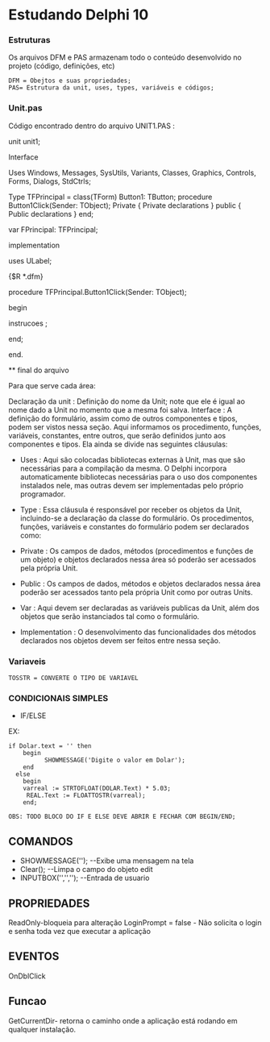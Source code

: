 # Estudando Delphi 10


### Estruturas

Os arquivos DFM e PAS armazenam todo o conteúdo desenvolvido no projeto (código, definições, etc)

    DFM = Obejtos e suas propriedades;
    PAS= Estrutura da unit, uses, types, variáveis e códigos;


### Unit.pas
Código encontrado dentro do arquivo UNIT1.PAS :

unit unit1;

Interface

Uses Windows, Messages, SysUtils, Variants, Classes, Graphics, Controls, Forms, Dialogs, StdCtrls;

Type TFPrincipal = class(TForm) Button1: TButton; procedure Button1Click(Sender: TObject); Private { Private declarations } public { Public declarations } end;

var FPrincipal: TFPrincipal;

implementation

uses ULabel;

{$R *.dfm}

procedure TFPrincipal.Button1Click(Sender: TObject);

begin

instrucoes ;

end;

end.

** final do arquivo

Para que serve cada área:

Declaração da unit : Definição do nome da Unit; note que ele é igual ao nome dado a Unit no momento que a mesma foi salva.
Interface : A definição do formulário, assim como de outros componentes e tipos, podem ser vistos nessa seção. Aqui informamos os procedimento, funções, variáveis, constantes, entre outros, que serão definidos junto aos componentes e tipos. Ela ainda se divide nas seguintes cláusulas:

 * Uses : Aqui são colocadas bibliotecas externas à Unit, mas que são necessárias para a compilação da mesma. O Delphi incorpora automaticamente bibliotecas necessárias para o uso dos componentes instalados nele, mas outras devem ser implementadas pelo próprio programador.

 * Type : Essa cláusula é responsável por receber os objetos da Unit, incluindo-se a declaração da classe do formulário. Os procedimentos, funções, variáveis e constantes do formulário podem ser declarados como:

 * Private : Os campos de dados, métodos (procedimentos e funções de um objeto) e objetos declarados nessa área só poderão ser acessados pela própria Unit.

 * Public : Os campos de dados, métodos e objetos declarados nessa área poderão ser acessados tanto pela própria Unit como por outras Units.

 * Var : Aqui devem ser declaradas as variáveis publicas da Unit, além dos objetos que serão instanciados tal como o formulário.

 * Implementation : O desenvolvimento das funcionalidades dos métodos declarados nos objetos devem ser feitos entre nessa seção.



### Variaveis

    TOSSTR = CONVERTE O TIPO DE VARIAVEL




 ### CONDICIONAIS SIMPLES
   * IF/ELSE

EX: 
    
    if Dolar.text = '' then
        begin
              SHOWMESSAGE('Digite o valor em Dolar');
        end
      else
        begin
        varreal := STRTOFLOAT(DOLAR.Text) * 5.03;
         REAL.Text := FLOATTOSTR(varreal);
        end;

    OBS: TODO BLOCO DO IF E ELSE DEVE ABRIR E FECHAR COM BEGIN/END;
       
       

## COMANDOS

  * SHOWMESSAGE(''); --Exibe uma mensagem na tela  
  * Clear(); --Limpa o campo do objeto edit
  * INPUTBOX('','',''); --Entrada de usuario


## PROPRIEDADES
ReadOnly-bloqueia para alteração
LoginPrompt = false - Não solicita o login e senha toda vez que executar a aplicação

## EVENTOS
OnDblClick


## Funcao
  GetCurrentDir- retorna o caminho onde a aplicação está rodando em qualquer instalação.
  
  